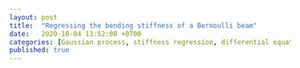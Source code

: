 ```yaml
---
layout: post
title:  "Regressing the bending stiffness of a Bernoulli beam"
date:   2020-10-04 13:52:00 +0700
categories: [Gaussian process, stiffness regression, differential equation]
published: true
---
```

